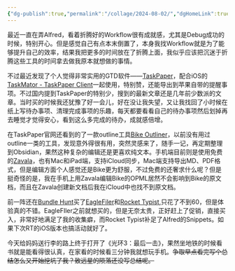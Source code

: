 ```yaml
---
{"dg-publish":true,"permalink":"/collage/2024-08-02/","dgHomeLink":true,"dgShowLocalGraph":true,"dgShowInlineTitle":true,"dgShowFileTree":true,"dgEnableSearch":true,"dgShowToc":true,"dgLinkPreview":true,"dgShowTags":true,"created":"2024-08-02T19:12:49.879+08:00"}
---
```


最近一直在弄Alfred，看着折腾好的Workflow很有成就感，尤其是Debug成功的时候，特别开心。但是感觉自己有点本末倒置了，本身我找Workflow就是为了能够提升自己的效率，结果我把更多的时间放在了折腾上面，我似乎应该把沉迷于折腾这些工具的时间拿去做我原本就想做的事情。

不过最近发现了个人觉得非常实用的GTD软件——[TaskPaper](https://www.taskpaper.com/)，配合iOS的[TaskMator - TaskPaper Client](https://apps.apple.com/cn/app/taskmator-taskpaper-client/id806250172)一起使用，特别赞，还能导出到苹果自带的提醒事项。不过国内提到TaskPaper的特别少，搜到的最新文章还是几年前少数派的文章。当时买的时候我还犹豫了好一会儿，好在没让我失望，又让我找回了小时候在纸上写待办事项、清理完成事项的乐趣，每天都要看看自己的待办事项然后划掉再去睡觉才觉得安心，看到这么多完成的待办，成就感倍增。

在TaskPaper官网还看到的了一款outline工具[Bike Outliner](https://www.hogbaysoftware.com/bike/)，以前没有用过outline一类的工具，发现意外得很有用，突然灵感来了，随手一记，再定期整理到Obsidian，果然这种复杂的编辑还是更喜欢纯文本。手机端目前则是使用免费的[Zavala](https://zavala.vincode.io/)，也有Mac和iPad端，支持iCloud同步，Mac端支持导出MD、PDF格式，但是编辑方面个人感觉还是Bike更为舒服，不过免费的还奢求什么呢？但是挺奇怪的是，我在手机上用Zavala编辑Bike的OPML居然不会影响到Bike的原文档，而且在Zavala创建新文档后我在iCloud中也找不到原文档。

前一阵还在[Bundle Hunt](https://bundlehunt.com/bundle/2024-epic-utility-bundle)买了[EagleFiler](https://c-command.com/eaglefiler/)和[Rocket Typist](https://www.witt-software.com/rockettypist/),只花了不到60，但是体验真的不错。EagleFIler之前就想买的，但是无奈太贵，正好赶上了促销，直接买入，非常好地满足了我的收集癖，而Rocket Typist补足了Alfred的Snippets。如果下次RT的iOS版本也搞活动就好了。

今天给妈妈送行李的路上终于打开了《光环3：最后一击》，果然坐地铁的时候看书就是能看得很认真，在家看的时候看三分钟我就想玩手机。~~争取早点看完写个总结怎么又开始挖坑了我？致远星的陨落还没写总结呢。~~